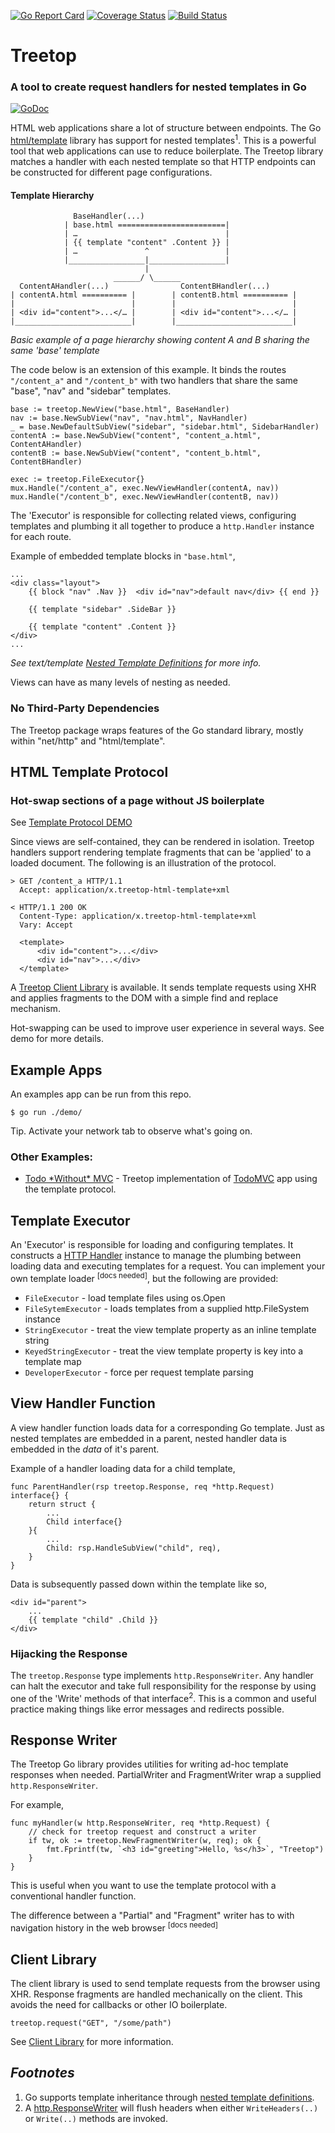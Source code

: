 [![Go Report Card](https://goreportcard.com/badge/rur/treetop)](https://goreportcard.com/report/rur/treetop) [![Coverage Status](https://coveralls.io/repos/github/rur/treetop/badge.svg?branch=master)](https://coveralls.io/github/rur/treetop?branch=master) [![Build Status](https://travis-ci.org/rur/treetop.svg?branch=master)](https://travis-ci.org/rur/treetop)

# Treetop

### A tool to create request handlers for nested templates in Go

[![GoDoc](https://godoc.org/github.com/rur/treetop?status.svg)](https://godoc.org/github.com/rur/treetop)

HTML web applications share a lot of structure between endpoints. The Go
[html/template](https://golang.org/pkg/html/template/) library has support for nested templates<sup>1</sup>.
This is a powerful tool that web applications can use to reduce boilerplate. The Treetop library matches a
handler with each nested template so that HTTP endpoints can be constructed for different page configurations.


#### Template Hierarchy


                  BaseHandler(...)
                | base.html ========================|
                | …                                 |
                | {{ template "content" .Content }} |
                | …               ^                 |
                |_________________|_________________|
                                  |
                           ______/ \______
      ContentAHandler(...)                ContentBHandler(...)
    | contentA.html ========== |        | contentB.html ========== |
    |                          |        |                          |
    | <div id="content">...</… |        | <div id="content">...</… |
    |__________________________|        |__________________________|

_Basic example of a page hierarchy showing content A and B sharing the same 'base' template_

The code below is an extension of this example. It binds the routes `"/content_a"` and `"/content_b"` with two
handlers that share the same "base", "nav" and "sidebar" templates.

    base := treetop.NewView("base.html", BaseHandler)
    nav := base.NewSubView("nav", "nav.html", NavHandler)
    _ = base.NewDefaultSubView("sidebar", "sidebar.html", SidebarHandler)
    contentA := base.NewSubView("content", "content_a.html", ContentAHandler)
    contentB := base.NewSubView("content", "content_b.html", ContentBHandler)

    exec := treetop.FileExecutor{}
    mux.Handle("/content_a", exec.NewViewHandler(contentA, nav))
    mux.Handle("/content_b", exec.NewViewHandler(contentB, nav))

The 'Executor' is responsible for collecting related views,
configuring templates and plumbing it all together to produce a `http.Handler` instance
for each route.

Example of embedded template blocks in `"base.html"`,

	...
	<div class="layout">
		{{ block "nav" .Nav }}  <div id="nav">default nav</div> {{ end }}

		{{ template "sidebar" .SideBar }}

		{{ template "content" .Content }}
	</div>
	...

_See text/template [Nested Template Definitions](https://tip.golang.org/pkg/text/template/#hdr-Nested_template_definitions) for more info._

Views can have as many levels of nesting as needed.

### No Third-Party Dependencies

The Treetop package wraps features of the Go standard library, mostly within "net/http" and "html/template".


##  HTML Template Protocol

### Hot-swap sections of a page without JS boilerplate

See [Template Protocol DEMO](https://treetop-demo.herokuapp.com/)

Since views are self-contained, they can be rendered in isolation. Treetop
handlers support rendering template fragments that can be 'applied' to a loaded document.
The following is an illustration of the protocol.

    > GET /content_a HTTP/1.1
      Accept: application/x.treetop-html-template+xml

    < HTTP/1.1 200 OK
      Content-Type: application/x.treetop-html-template+xml
      Vary: Accept

      <template>
          <div id="content">...</div>
          <div id="nav">...</div>
      </template>

A [Treetop Client Library](https://github.com/rur/treetop-client) is available.
It sends template requests using XHR and applies fragments to the DOM with a simple
find and replace mechanism.

Hot-swapping can be used to improve user experience in several ways.
See demo for more details.

## Example Apps

An examples app can be run from this repo.

    $ go run ./demo/

Tip. Activate your network tab to observe what's going on.

### Other Examples:

- [Todo \*Without\* MVC](https://github.com/rur/todowithoutmvc) - Treetop implementation of [TodoMVC](http://todomvc.com) app using the template protocol.

## Template Executor

An 'Executor' is responsible for loading and configuring templates. It constructs a
[HTTP Handler](https://golang.org/pkg/net/http/#Handler) instance to manage the plumbing
between loading data and executing templates for a request. You can implement your own template
loader <sup>[docs needed]</sup>, but the following are provided:

- `FileExecutor` - load template files using os.Open
- `FileSytemExecutor` - loads templates from a supplied http.FileSystem instance
- `StringExecutor` - treat the view template property as an inline template string
- `KeyedStringExecutor` - treat the view template property is key into a template map
- `DeveloperExecutor` - force per request template parsing

## View Handler Function

A view handler function loads data for a corresponding Go template. Just as nested templates
are embedded in a parent, nested handler data is embedded in the _data_ of it's parent.

Example of a handler loading data for a child template,

    func ParentHandler(rsp treetop.Response, req *http.Request) interface{} {
        return struct {
            ...
            Child interface{}
        }{
            ...
            Child: rsp.HandleSubView("child", req),
        }
    }

Data is subsequently passed down within the template like so,

    <div id="parent">
        ...
        {{ template "child" .Child }}
    </div>

### Hijacking the Response

The `treetop.Response` type implements `http.ResponseWriter`. Any handler can halt the executor and
take full responsibility for the response by using one of the 'Write' methods of that interface<sup>2</sup>. This is a common and useful practice making things like error messages and redirects possible.

## Response Writer

The Treetop Go library provides utilities for writing ad-hoc template responses when needed.
PartialWriter and FragmentWriter wrap a supplied `http.ResponseWriter`.

For example,

    func myHandler(w http.ResponseWriter, req *http.Request) {
        // check for treetop request and construct a writer
        if tw, ok := treetop.NewFragmentWriter(w, req); ok {
            fmt.Fprintf(tw, `<h3 id="greeting">Hello, %s</h3>`, "Treetop")
        }
    }

This is useful when you want to use the template protocol with a conventional handler function.

The difference between a "Partial" and "Fragment" writer has to with navigation history
in the web browser <sup>[docs needed]</sup>

## Client Library

The client library is used to send template requests from the browser using XHR. Response fragments
are handled mechanically on the client. This avoids the need for callbacks or other IO boilerplate.

    treetop.request("GET", "/some/path")

See [Client Library](https://github.com/rur/treetop-client) for more information.


## _Footnotes_
1. Go supports template inheritance through [nested template definitions](https://tip.golang.org/pkg/text/template/#hdr-Nested_template_definitions).
2. A [http.ResponseWriter](https://golang.org/pkg/net/http/#ResponseWriter) will flush headers when either `WriteHeaders(..)` or `Write(..)` methods are invoked.
